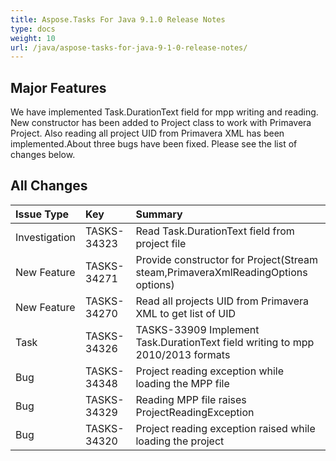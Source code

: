 ```yaml
---
title: Aspose.Tasks For Java 9.1.0 Release Notes
type: docs
weight: 10
url: /java/aspose-tasks-for-java-9-1-0-release-notes/
---
```


## **Major Features**
We have implemented Task.DurationText field for mpp writing and 
reading. New constructor has been added to Project class to work with 
Primavera Project. Also reading all project UID from Primavera XML has 
been implemented.About three bugs have been fixed. Please see the list
of changes below.

## **All Changes**
|**Issue Type** |**Key** |**Summary** |
| :- | :- | :- |
|Investigation |TASKS-34323 |Read Task.DurationText field from project file |
|New Feature |TASKS-34271 |Provide constructor for Project(Stream steam,PrimaveraXmlReadingOptions options) |
|New Feature |TASKS-34270 |Read all projects UID from Primavera XML to get list of UID |
|Task |TASKS-34326 |TASKS-33909 Implement Task.DurationText field writing to mpp 2010/2013 formats |
|Bug |TASKS-34348 |Project reading exception while loading the MPP file |
|Bug |TASKS-34329 |Reading MPP file raises ProjectReadingException |
|Bug |TASKS-34320 |Project reading exception raised while loading the project |

